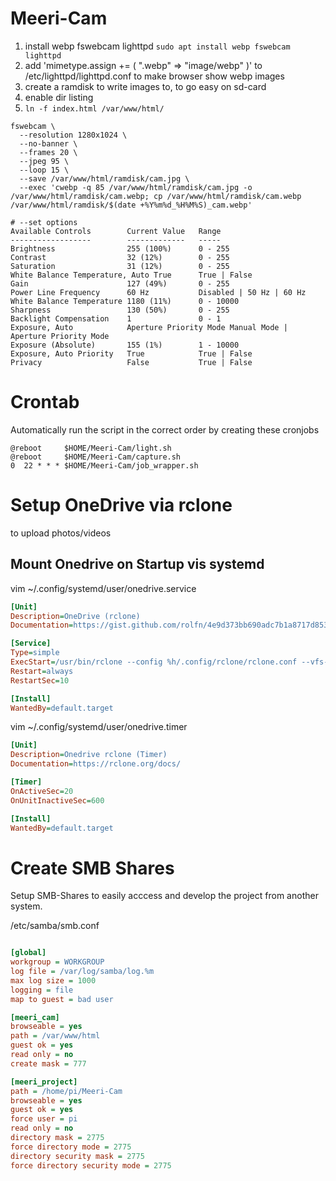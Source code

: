 # Meeri-Cam

1. install webp fswebcam lighttpd `sudo apt install webp fswebcam lighttpd`
2. add 'mimetype.assign   += ( ".webp" => "image/webp" )' to /etc/lighttpd/lighttpd.conf to make browser show webp images
3. create a ramdisk to write images to, to  go easy on sd-card
4. enable dir listing
5. `ln -f index.html /var/www/html/`

```
fswebcam \
  --resolution 1280x1024 \
  --no-banner \
  --frames 20 \
  --jpeg 95 \
  --loop 15 \
  --save /var/www/html/ramdisk/cam.jpg \
  --exec 'cwebp -q 85 /var/www/html/ramdisk/cam.jpg -o /var/www/html/ramdisk/cam.webp; cp /var/www/html/ramdisk/cam.webp /var/www/html/ramdisk/$(date +%Y%m%d_%H%M%S)_cam.webp'
```

```
# --set options
Available Controls        Current Value   Range
------------------        -------------   -----
Brightness                255 (100%)      0 - 255
Contrast                  32 (12%)        0 - 255
Saturation                31 (12%)        0 - 255
White Balance Temperature, Auto True      True | False
Gain                      127 (49%)       0 - 255
Power Line Frequency      60 Hz           Disabled | 50 Hz | 60 Hz
White Balance Temperature 1180 (11%)      0 - 10000
Sharpness                 130 (50%)       0 - 255
Backlight Compensation    1               0 - 1
Exposure, Auto            Aperture Priority Mode Manual Mode | Aperture Priority Mode
Exposure (Absolute)       155 (1%)        1 - 10000
Exposure, Auto Priority   True            True | False
Privacy                   False           True | False
```

# Crontab
Automatically run the script in the correct order by creating these cronjobs

```
@reboot     $HOME/Meeri-Cam/light.sh
@reboot     $HOME/Meeri-Cam/capture.sh
0  22 * * * $HOME/Meeri-Cam/job_wrapper.sh
```
# Setup OneDrive via rclone
to upload photos/videos

## Mount Onedrive on Startup vis systemd

vim ~/.config/systemd/user/onedrive.service
```ini
[Unit]
Description=OneDrive (rclone)
Documentation=https://gist.github.com/rolfn/4e9d373bb690adc7b1a8717d853190c1#synchronisieren-eines-lokalen-verzeichnisses-mit-dem-online-speichers

[Service]
Type=simple
ExecStart=/usr/bin/rclone --config %h/.config/rclone/rclone.conf --vfs-cache-mode writes mount onedrive:/Meeri-Cam %h/OneDrive/Meeri-Cam
Restart=always
RestartSec=10

[Install]
WantedBy=default.target
```

vim ~/.config/systemd/user/onedrive.timer
```ini
[Unit]
Description=Onedrive rclone (Timer)
Documentation=https://rclone.org/docs/

[Timer]
OnActiveSec=20
OnUnitInactiveSec=600

[Install]
WantedBy=default.target
```

# Create SMB Shares
Setup SMB-Shares to easily acccess and develop the project from another system.

/etc/samba/smb.conf
```ini

[global]
workgroup = WORKGROUP
log file = /var/log/samba/log.%m
max log size = 1000
logging = file
map to guest = bad user

[meeri_cam]
browseable = yes
path = /var/www/html
guest ok = yes
read only = no
create mask = 777

[meeri_project]
path = /home/pi/Meeri-Cam
browseable = yes
guest ok = yes
force user = pi
read only = no
directory mask = 2775
force directory mode = 2775
directory security mask = 2775
force directory security mode = 2775
```
